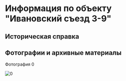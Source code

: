 # Информация по объекту "Ивановский съезд 3-9"

## Историческая справка

## Фотографии и архивные материалы

Фотография 0

![0](/1_Compressed.jpg)


